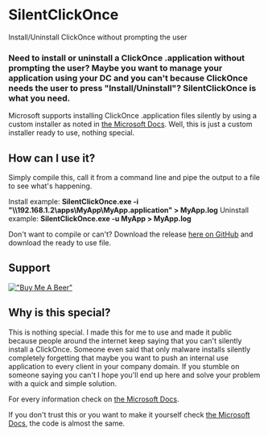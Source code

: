# SilentClickOnce
Install/Uninstall ClickOnce without prompting the user

### Need to install or uninstall a ClickOnce .application without prompting the user? Maybe you want to manage your application using your DC and you can't because ClickOnce needs the user to press "Install/Uninstall"? SilentClickOnce is what you need.

Microsoft supports installing ClickOnce .application files silently by using a custom installer as noted in [the Microsoft Docs](https://docs.microsoft.com/en-us/visualstudio/deployment/walkthrough-creating-a-custom-installer-for-a-clickonce-application?view=vs-2019).
Well, this is just a custom installer ready to use, nothing special.

## How can I use it?

Simply compile this, call it from a command line and pipe the output to a file to see what's happening.

Install example: **SilentClickOnce.exe -i "\\\\192.168.1.2\\apps\\MyApp\\MyApp.application" > MyApp.log**
Uninstall example: **SilentClickOnce.exe -u MyApp > MyApp.log**

Don't want to compile or can't? Download the release [here on GitHub](https://github.com/PaaaulZ/SilentClickOnce/releases/) and download the ready to use file.

## Support

[!["Buy Me A Beer"](https://www.buymeacoffee.com/assets/img/custom_images/orange_img.png)](https://www.buymeacoffee.com/paaaulz)

## Why is this special?

This is nothing special. I made this for me to use and made it public because people around the internet keep saying that you can't silently install a ClickOnce. Someone even said that only malware installs silently completely forgetting that maybe you want to push an internal use application to every client in your company domain.
If you stumble on someone saying you can't I hope you'll end up here and solve your problem with a quick and simple solution.


For every information check on [the Microsoft Docs](https://docs.microsoft.com/en-us/visualstudio/deployment/walkthrough-creating-a-custom-installer-for-a-clickonce-application?view=vs-2019). 

If you don't trust this or you want to make it yourself check [the Microsoft Docs](https://docs.microsoft.com/en-us/visualstudio/deployment/walkthrough-creating-a-custom-installer-for-a-clickonce-application?view=vs-2019), the code is almost the same.
